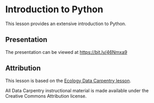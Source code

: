 # Introduction to Python

This lesson provides an extensive introduction to Python.

## Presentation

The presentation can be viewed at https://bit.ly/46Nmxa9

## Attribution

This lesson is based on the [Ecology Data Carpentry lesson](https://datacarpentry.org/python-ecology-lesson/).

All Data Carpentry instructional material is made available under the Creative Commons Attribution license.
